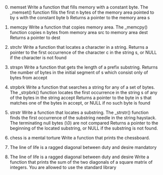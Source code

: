 0. memset
Write a function that fills memory with a constant byte.
The _memset() function fills the first n bytes of the memory area pointed to by s with the constant byte b
Returns a pointer to the memory area s

1. memcpy
Write a function that copies memory area.
The _memcpy() function copies n bytes from memory area src to memory area dest
Returns a pointer to dest

2. strchr
Write a function that locates a character in a string.
Returns a pointer to the first occurrence of the character c in the string s, or NULL if the character is not found

3. strspn
Write a function that gets the length of a prefix substring.
Returns the number of bytes in the initial segment of s which consist only of bytes from accept

4. strpbrk
Write a function that searches a string for any of a set of bytes.
The _strpbrk() function locates the first occurrence in the string s of any of the bytes in the string accept
Returns a pointer to the byte in s that matches one of the bytes in accept, or NULL if no such byte is found

5. strstr
Write a function that locates a substring.
The _strstr() function finds the first occurrence of the substring needle in the string haystack. The terminating null bytes (\0) are not compared
Returns a pointer to the beginning of the located substring, or NULL if the substring is not found.

6. chess is a mental torture
Write a function that prints the chessboard.


7. The line of life is a ragged diagonal between duty and desire
mandatory

8. The line of life is a ragged diagonal between duty and desire
Write a function that prints the sum of the two diagonals of a square matrix of integers.
You are allowed to use the standard library

